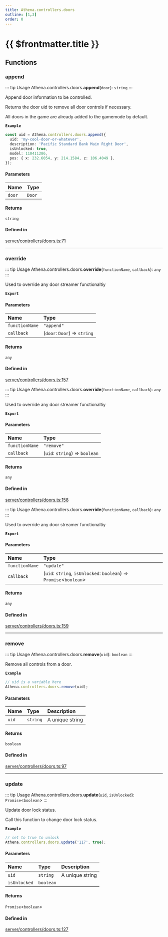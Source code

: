 ```yaml
---
title: Athena.controllers.doors
outline: [1,3]
order: 0
---
```


# {{ $frontmatter.title }}


## Functions

### append

::: tip Usage
Athena.controllers.doors.**append**(`door`): `string`
:::

Append door information to be controlled.

Returns the door uid to remove all door controls if necessary.

All doors in the game are already added to the gamemode by default.

**`Example`**

```ts
const uid = Athena.controllers.doors.append({
  uid: 'my-cool-door-or-whatever',
  description: 'Pacific Standard Bank Main Right Door',
  isUnlocked: true,
  model: 110411286,
  pos: { x: 232.6054, y: 214.1584, z: 106.4049 },
});
```

#### Parameters

| Name | Type |
| :------ | :------ |
| `door` | `Door` |

#### Returns

`string`

#### Defined in

[server/controllers/doors.ts:71](https://github.com/Stuyk/altv-athena/blob/217ba5f/src/core/server/controllers/doors.ts#L71)

___

### override

::: tip Usage
Athena.controllers.doors.**override**(`functionName`, `callback`): `any`
:::

Used to override any door streamer functionaltiy

**`Export`**

#### Parameters

| Name | Type |
| :------ | :------ |
| `functionName` | ``"append"`` |
| `callback` | (`door`: `Door`) => `string` |

#### Returns

`any`

#### Defined in

[server/controllers/doors.ts:157](https://github.com/Stuyk/altv-athena/blob/217ba5f/src/core/server/controllers/doors.ts#L157)

::: tip Usage
Athena.controllers.doors.**override**(`functionName`, `callback`): `any`
:::

Used to override any door streamer functionaltiy

**`Export`**

#### Parameters

| Name | Type |
| :------ | :------ |
| `functionName` | ``"remove"`` |
| `callback` | (`uid`: `string`) => `boolean` |

#### Returns

`any`

#### Defined in

[server/controllers/doors.ts:158](https://github.com/Stuyk/altv-athena/blob/217ba5f/src/core/server/controllers/doors.ts#L158)

::: tip Usage
Athena.controllers.doors.**override**(`functionName`, `callback`): `any`
:::

Used to override any door streamer functionaltiy

**`Export`**

#### Parameters

| Name | Type |
| :------ | :------ |
| `functionName` | ``"update"`` |
| `callback` | (`uid`: `string`, `isUnlocked`: `boolean`) => `Promise`<`boolean`\> |

#### Returns

`any`

#### Defined in

[server/controllers/doors.ts:159](https://github.com/Stuyk/altv-athena/blob/217ba5f/src/core/server/controllers/doors.ts#L159)

___

### remove

::: tip Usage
Athena.controllers.doors.**remove**(`uid`): `boolean`
:::

Remove all controls from a door.

**`Example`**

```ts
// uid is a variable here
Athena.controllers.doors.remove(uid);
```

#### Parameters

| Name | Type | Description |
| :------ | :------ | :------ |
| `uid` | `string` | A unique string |

#### Returns

`boolean`

#### Defined in

[server/controllers/doors.ts:97](https://github.com/Stuyk/altv-athena/blob/217ba5f/src/core/server/controllers/doors.ts#L97)

___

### update

::: tip Usage
Athena.controllers.doors.**update**(`uid`, `isUnlocked`): `Promise`<`boolean`\>
:::

Update door lock status.

Call this function to change door lock status.

**`Example`**

```ts
// set to true to unlock
Athena.controllers.doors.update('117', true);
```

#### Parameters

| Name | Type | Description |
| :------ | :------ | :------ |
| `uid` | `string` | A unique string |
| `isUnlocked` | `boolean` |  |

#### Returns

`Promise`<`boolean`\>

#### Defined in

[server/controllers/doors.ts:127](https://github.com/Stuyk/altv-athena/blob/217ba5f/src/core/server/controllers/doors.ts#L127)
